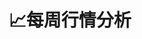 ---
title: "📈每周行情分析"
description: "这里用于记录我个人关于BTCUSD和ETHUSD行情分析和市场趋势预测，帮助各位小伙伴更好地了解数字货币市场。此外，还会分享一些有关加密货币的新闻、资讯、投资技巧等方面的内容。注意：这些分享只是个人观点，不构成投资建议，股市有风险，投资需谨慎"
hidemeta: true 
---